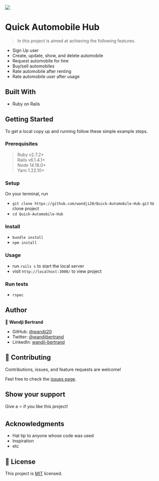 ![](https://img.shields.io/badge/Microverse-blueviolet)

# Quick Automobile Hub

> In this project is aimed at achieving the following features.

- Sign Up user
- Create, update, show, and delete automobile
- Request automobile for hire
- Buy/sell automobiles
- Rate automobile after renting
- Rate automobile user after usage

<!-- ![screenshot](./app_screenshot.png) -->

## Built With

- Ruby on Rails

<!-- ## Live Demo

[Live Demo Link](https://livedemo.com) -->

## Getting Started

To get a local copy up and running follow these simple example steps.

### Prerequisites

> Ruby v2.7.2+ <br>
> Rails v6.1.4.1+<br>
> Node 14.18.0+<br>
> Yarn 1.22.10+

### Setup

On your terminal, run

- `git clone https://github.com/wandji20/Quick-Automobile-Hub.git` to clone project
- `cd Quick-Automobile-Hub`

### Install

- `bundle install`
- `npm install`

### Usage

- run `rails s` to start the local server
- visit `http://localhost:3000/` to view project

### Run tests

- `rspec`
<!-- - `npm test` -->

## Author

👤 **Wandji Bertrand**

- GitHub: [@wandji20](https://github.com/wandji20)
- Twitter: [@wandjibertrand](https://twitter.com/@wandjibertrand)
- LinkedIn: [wandji-bertrand](https://linkedin.com/in/wandji-bertrand)

## 🤝 Contributing

Contributions, issues, and feature requests are welcome!

Feel free to check the [issues page](../../issues/).

## Show your support

Give a ⭐️ if you like this project!

## Acknowledgments

- Hat tip to anyone whose code was used
- Inspiration
- etc

## 📝 License

This project is [MIT](./MIT.md) licensed.
